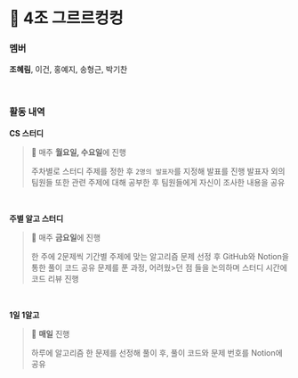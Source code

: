 # 🐶 4조 그르르컹컹

### 멤버 

**조혜림**, 이건, 홍예지, 송형근, 박기찬
<br />




<br />

###  활동 내역

**CS 스터디** 

>  📆 매주 **월요일, 수요일**에 진행
>
> 주차별로 스터디 주제를 정한 후 `2명의 발표자`를 지정해 발표를 진행 발표자 외의 팀원들 또한 관련 주제에 대해 공부한 후 팀원들에게 자신이 조사한 내용을 공유

<br />



**주별 알고 스터디**

> 📆 매주 **금요일**에 진행
>
>한 주에 2문제씩 기간별 주제에 맞는 알고리즘 문제 선정 후 GitHub와 Notion을 통한 풀이 코드 공유 문제를 푼 과정, 어려웠>던 점 들을 논의하며 스터디 시간에 코드 리뷰 진행

<br />

**1일 1알고** 

> 📆 **매일** 진행
>
> 하루에 알고리즘 한 문제를 선정해 풀이 후, 풀이 코드와 문제 번호를 Notion에 공유


